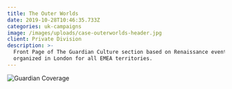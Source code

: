 ```yaml
---
title: The Outer Worlds
date: 2019-10-28T10:46:35.733Z
categories: uk-campaigns
image: /images/uploads/case-outerworlds-header.jpg
client: Private Division
description: >-
  Front Page of The Guardian Culture section based on Renaissance event
  organized in London for all EMEA territories.
---
```

![Guardian Coverage](/images/uploads/case-outerworlds-img.jpg "Guardian Coverage")

